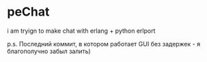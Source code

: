 # peChat
i am tryign to make chat with erlang + python
erlport

p.s.
Последний коммит, в котором работает GUI без задержек - я благополучно забыл залить)
